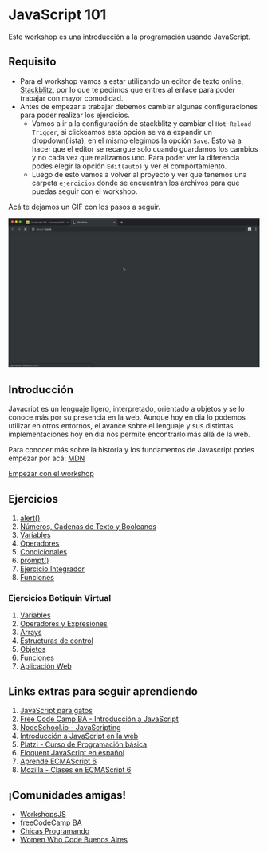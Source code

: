 # JavaScript 101

Este workshop es una introducción a la programación usando JavaScript.

## Requisito

* Para el workshop vamos a estar utilizando un editor de texto online, [Stackblitz](https://stackblitz.com/fork/javascript101), por lo que te pedimos que entres al enlace para poder trabajar con mayor comodidad.
* Antes de empezar a trabajar debemos cambiar algunas configuraciones para poder realizar los ejercicios.
  * Vamos a ir a la configuración de stackblitz y cambiar el `Hot Reload Trigger`, si clickeamos esta opción se va a expandir un dropdown(lista), en el mismo elegimos la opción `Save`. Esto va a hacer que el editor se recargue solo cuando guardamos los cambios y no cada vez que realizamos uno. Para poder ver la diferencia podes elegir la opción `Edit(auto)` y ver el comportamiento.
  * Luego de esto vamos a volver al proyecto y ver que tenemos una carpeta `ejercicios` donde se encuentran los archivos para que puedas seguir con el workshop.
  
Acá te dejamos un GIF con los pasos a seguir.

![](assets/JS101.gif)

## Introducción

Javacript es un lenguaje ligero, interpretado, orientado a objetos y se lo conoce más por su presencia en la web. Aunque hoy en dia lo podemos utilizar en otros entornos, el avance sobre el lenguaje y sus distintas implementaciones hoy en día nos permite encontrarlo más allá de la web.

Para conocer más sobre la historia y los fundamentos de Javascript podes empezar por acá: [MDN](https://developer.mozilla.org/es/docs/Web/JavaScript)

[Empezar con el workshop](ejercicios/conceptuales/01.md)

## Ejercicios

1. [alert\(\)](ejercicios/conceptuales/01.md)
2. [Números, Cadenas de Texto y Booleanos](ejercicios/conceptuales/02.md)
3. [Variables](ejercicios/conceptuales/03.md)
4. [Operadores](ejercicios/conceptuales/04.md)
5. [Condicionales](ejercicios/conceptuales/05.md)
6. [prompt\(\)](ejercicios/conceptuales/06.md)
7. [Ejercicio Integrador](ejercicios/conceptuales/07.md)
8. [Funciones](ejercicios/conceptuales/08.md)

### Ejercicios Botiquín Virtual

1. [Variables](ejercicios/botiquin/1_variables.md)
2. [Operadores y Expresiones](ejercicios/botiquin/2_operadores_expresiones.md)
3. [Arrays](ejercicios/botiquin/3_arrays.md)
4. [Estructuras de control](ejercicios/botiquin/4_estructuras_control.md)
5. [Objetos](ejercicios/botiquin/5_objetos.md)
6. [Funciones](ejercicios/botiquin/6_funciones.md)
7. [Aplicación Web](ejercicios/botiquin/7_aplicacion_web.md)

## Links extras para seguir aprendiendo

1. [JavaScript para gatos](https://jsparagatos.com/)
2. [Free Code Camp BA - Introducción a JavaScript](https://github.com/nhsz/intro-js)
3. [NodeSchool.io - JavaScripting](https://github.com/workshopper/javascripting)
4. [Introducción a JavaScript en la web](http://librosweb.es/libro/javascript/)
5. [Platzi - Curso de Programación básica](https://platzi.com/cursos/programacion-basica/)
6. [Eloquent JavaScript en español](http://hectorip.github.io/Eloquent-JavaScript-ES-online/)
7. [Aprende ECMAScript 6](https://carlosazaustre.es/ecmascript-6-el-nuevo-estandar-de-javascript/)
8. [Mozilla - Clases en ECMAScript 6](https://developer.mozilla.org/es/docs/Web/JavaScript/Referencia/Classes)

## ¡Comunidades amigas!

* [WorkshopsJS](https://github.com/workshopsjs)
* [freeCodeCamp BA](https://freecodecampba.org/)
* [Chicas Programando](http://chicasprogramando.com/)
* [Women Who Code Buenos Aires](https://www.womenwhocode.com/buenosaires)

